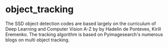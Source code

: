 # object_tracking

The SSD object detection codes are based largely on the curriculum of Deep Learning and Computer Vision A-Z by by Hadelin de Ponteves, Kirill Eremenko. The tracking algorithm is based on Pyimagesearch's numerous blogs on multi object tracking.
